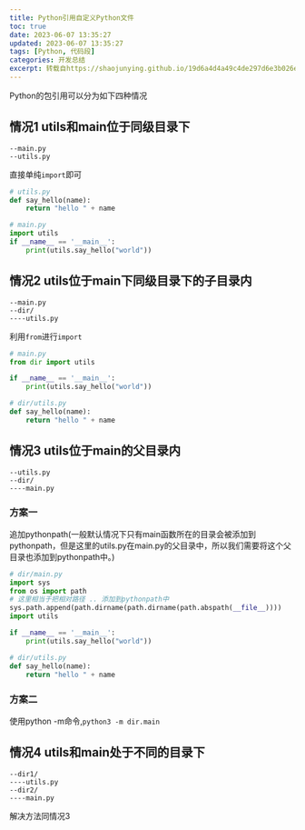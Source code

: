```yaml
---
title: Python引用自定义Python文件
toc: true
date: 2023-06-07 13:35:27
updated: 2023-06-07 13:35:27
tags: [Python, 代码段]
categories: 开发总结
excerpt: 转载自https://shaojunying.github.io/19d6a4d4a49c4de297d6e3b026e52807.html
---
```


Python的包引用可以分为如下四种情况

## 情况1 utils和main位于同级目录下
```
--main.py
--utils.py
```

直接单纯`import`即可

```python
# utils.py
def say_hello(name):
    return "hello " + name

# main.py
import utils
if __name__ == '__main__':
    print(utils.say_hello("world"))
```

## 情况2 utils位于main下同级目录下的子目录内
```
--main.py
--dir/
----utils.py
```

利用`from`进行`import`

```python
# main.py
from dir import utils

if __name__ == '__main__':
    print(utils.say_hello("world"))

# dir/utils.py
def say_hello(name):
    return "hello " + name
```

## 情况3 utils位于main的父目录内
```
--utils.py
--dir/
----main.py
```

### 方案一

追加pythonpath(一般默认情况下只有main函数所在的目录会被添加到pythonpath，但是这里的utils.py在main.py的父目录中，所以我们需要将这个父目录也添加到pythonpath中。)

```python
# dir/main.py
import sys
from os import path
# 这里相当于把相对路径 .. 添加到pythonpath中
sys.path.append(path.dirname(path.dirname(path.abspath(__file__))))
import utils

if __name__ == '__main__':
    print(utils.say_hello("world"))

# dir/utils.py
def say_hello(name):
    return "hello " + name
```

### 方案二

使用python -m命令,`python3 -m dir.main`

## 情况4 utils和main处于不同的目录下
```
--dir1/
----utils.py
--dir2/
----main.py
```

解决方法同情况3